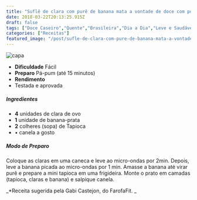 ```yaml
---
title: "Suflê de clara com purê de banana mata a vontade de doce com poucas calorias"
date: 2018-03-22T20:13:25.915Z
draft: false
tags: ["Doce Caseiro","Quente","Brasileira","Dia a Dia","Leve e Saudável"]
categories: ["Receitas"]
featured_image: "/post/sufle-de-clara-com-pure-de-banana-mata-a-vontade-de-doce-com-poucas-calorias.92b03624.jpg"
---
```


![capa](/post/sufle-de-clara-com-pure-de-banana-mata-a-vontade-de-doce-com-poucas-calorias.92b03624.jpg)

*   **Dificuldade** Fácil
*   **Preparo** Pá-pum (até 15 minutos)
*   **Rendimento**
*   Testada e aprovada
    

##### Ingredientes

*   **4** unidades de clara de ovo
*   **1** unidade de banana-prata
*   **2** colheres (sopa) de Tapioca
*   • canela a gosto

##### Modo de Preparo

Coloque as claras em uma caneca e leve ao micro-ondas por 2min. Depois, leve a banana picada ao micro-ondas por 1 min. Amasse a banana até virar purê e prepare a mini tapioca em uma frigideira. Monte o prato em camadas (tapioca, claras e banana) e salpique canela.

_*Receita sugerida pela Gabi Castejon, do FarofaFit. _
